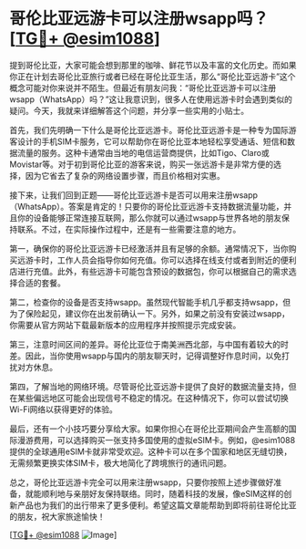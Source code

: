 # 哥伦比亚远游卡可以注册wsapp吗？[[TG💪+ @esim1088](https://t.me/s/esim1088)]

提到哥伦比亚，大家可能会想到那里的咖啡、鲜花节以及丰富的文化历史。而如果你正在计划去哥伦比亚旅行或者已经在哥伦比亚生活，那么“哥伦比亚远游卡”这个概念可能对你来说并不陌生。但最近有朋友问我：“哥伦比亚远游卡可以注册wsapp（WhatsApp）吗？”这让我意识到，很多人在使用远游卡时会遇到类似的疑问。今天，我就来详细解答这个问题，并分享一些实用的小贴士。

首先，我们先明确一下什么是哥伦比亚远游卡。哥伦比亚远游卡是一种专为国际游客设计的手机SIM卡服务，它可以帮助你在哥伦比亚本地轻松享受通话、短信和数据流量的服务。这种卡通常由当地的电信运营商提供，比如Tigo、Claro或Movistar等。对于初到哥伦比亚的游客来说，购买一张远游卡是非常方便的选择，因为它省去了复杂的网络设置步骤，而且价格相对实惠。

接下来，让我们回到正题——哥伦比亚远游卡是否可以用来注册wsapp（WhatsApp）。答案是肯定的！只要你的哥伦比亚远游卡支持数据流量功能，并且你的设备能够正常连接互联网，那么你就可以通过wsapp与世界各地的朋友保持联系。不过，在实际操作过程中，还是有一些需要注意的地方。

第一，确保你的哥伦比亚远游卡已经激活并且有足够的余额。通常情况下，当你购买远游卡时，工作人员会指导你如何充值。你可以选择在线支付或者到附近的便利店进行充值。此外，有些远游卡可能包含预设的数据包，你可以根据自己的需求选择合适的套餐。

第二，检查你的设备是否支持wsapp。虽然现代智能手机几乎都支持wsapp，但为了保险起见，建议你在出发前确认一下。另外，如果之前没有安装过wsapp，你需要从官方网站下载最新版本的应用程序并按照提示完成安装。

第三，注意时间区间的差异。哥伦比亚位于南美洲西北部，与中国有着较大的时差。因此，当你使用wsapp与国内的朋友聊天时，记得调整好作息时间，以免打扰对方休息。

第四，了解当地的网络环境。尽管哥伦比亚远游卡提供了良好的数据流量支持，但在某些偏远地区可能会出现信号不稳定的情况。在这种情况下，你可以尝试切换Wi-Fi网络以获得更好的体验。

最后，还有一个小技巧要分享给大家。如果你担心在哥伦比亚期间会产生高额的国际漫游费用，可以选择购买一张支持多国使用的虚拟eSIM卡。例如，@esim1088 提供的全球通用eSIM卡就非常受欢迎。这种卡可以在多个国家和地区无缝切换，无需频繁更换实体SIM卡，极大地简化了跨境旅行的通讯问题。

总之，哥伦比亚远游卡完全可以用来注册wsapp，只要你按照上述步骤做好准备，就能顺利地与亲朋好友保持联络。同时，随着科技的发展，像eSIM这样的创新产品也为我们的出行带来了更多便利。希望这篇文章能帮助到即将前往哥伦比亚的朋友，祝大家旅途愉快！

[[TG💪+ @esim1088](https://t.me/s/esim1088) ![Image](https://i.postimg.cc/4NQfJmqS/Snipaste-2025-05-13-00-14-12.png)]